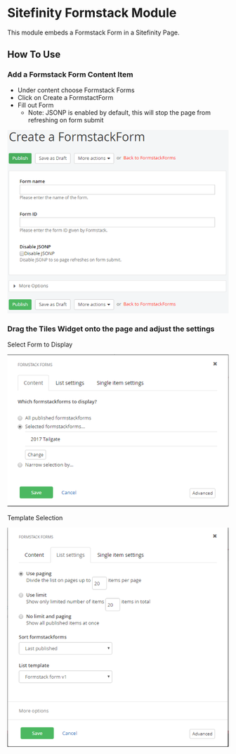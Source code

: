 # Sitefinity Formstack Module #

This module embeds a Formstack Form in a Sitefinity Page.

## How To Use ##

### Add a Formstack Form Content Item

* Under content choose Formstack Forms
* Click on Create a FormstactForm
* Fill out Form
    * Note: JSONP is enabled by default, this will stop the page from refreshing on form submit

![Create Formstack Form Item](/Help/CreateForm.png "Create Formstack Form Item")

### Drag the Tiles Widget onto the page and adjust the settings

Select Form to Display

![Select Form to Display](/Help/FormstackSettings1.png "Select Form to Display")

Template Selection

![Template Selection](/Help/FormstackSettings2.png "Template Selection")
